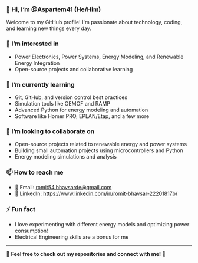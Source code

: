 ### 👋 Hi, I’m @Aspartem41  (He/Him)
Welcome to my GitHub profile! I'm passionate about technology, coding, and learning new things every day.  

### 👀 I’m interested in  
- Power Electronics, Power Systems, Energy Modeling, and Renewable Energy Integration   
- Open-source projects and collaborative learning  

### 🌱 I’m currently learning  
- Git, GitHub, and version control best practices  
- Simulation tools like OEMOF and RAMP  
- Advanced Python for energy modeling and automation
- Software like Homer PRO, EPLAN/Etap, and a few more

### 💞️ I’m looking to collaborate on  
- Open-source projects related to renewable energy and power systems  
- Building small automation projects using microcontrollers and Python  
- Energy modeling simulations and analysis  

### 📫 How to reach me  
- 📧 Email: romit54.bhavsarde@gmail.com  
- 💼 LinkedIn: https://www.linkedin.com/in/romit-bhavsar-22201817b/

### ⚡ Fun fact  
- I love experimenting with different energy models and optimizing power consumption!
- Electrical Engineering skills are a bonus for me

---

🔗 **Feel free to check out my repositories and connect with me! 🚀**  
